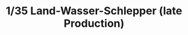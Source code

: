 ---
layout: product
title: "1/35 Land-Wasser-Schlepper (late Production)  "
price: "TBA" 
desc: "Maketa"
img_path: "/assets/img/BRNC35020.webp"
brand: "Bronco"
available: false
special_offer: false
new: false
soon: false
cat: "010000"
subcat: "015800"
subsubcat: "0N/A"
sifra: "BRNC35020"
popular: false
spec: false
---
